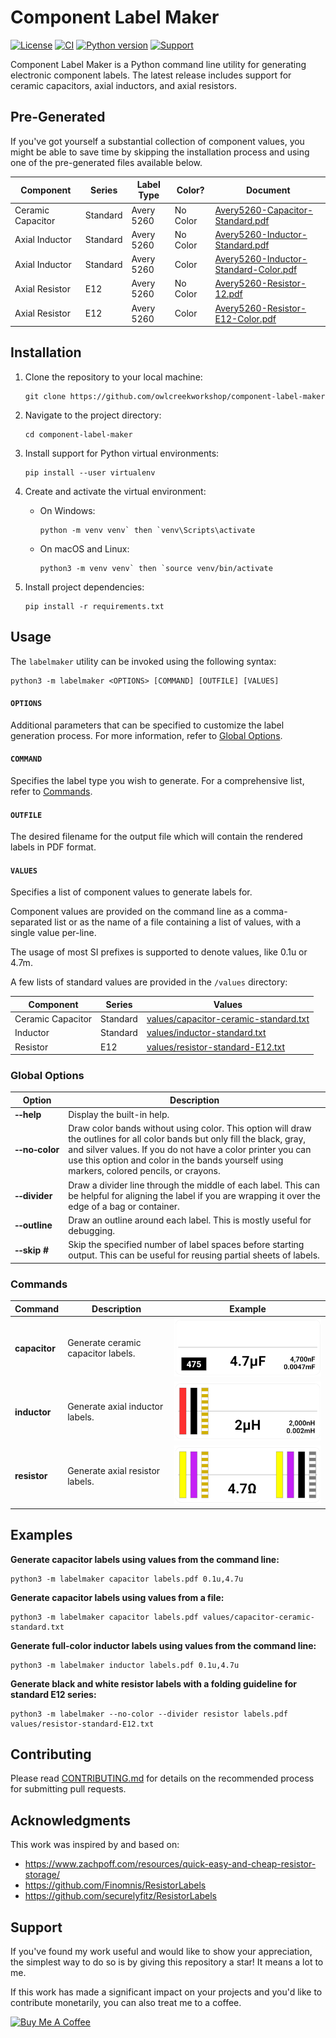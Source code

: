 
# Component Label Maker

[![License][repo_license_img]][repo_license_url]
[![CI](https://github.com/owlcreekworkshop/component-label-maker/actions/workflows/ci.yml/badge.svg)](https://github.com/owlcreekworkshop/component-label-maker/actions/workflows/ci.yml)
[![Python version][python_version_img]][python_url]
[![Support][support_img]][support_url]

Component Label Maker is a Python command line utility for generating electronic component labels. The latest release includes support for ceramic capacitors, axial inductors, and axial resistors.

## Pre-Generated

If you've got yourself a substantial collection of component values, you might be able to save time by skipping the installation process and using one of the pre-generated files available below.

| Component          | Series   | Label Type | Color?   | Document
|--------------------|--------- |----------|------------|---------
| Ceramic Capacitor  | Standard | Avery 5260 | No Color | [Avery5260-Capacitor-Standard.pdf](pdfs/Avery5260-Capacitor-Standard.pdf)
| Axial Inductor     | Standard | Avery 5260 | No Color | [Avery5260-Inductor-Standard.pdf](pdfs/Avery5260-Inductor-Standard.pdf)
| Axial Inductor     | Standard | Avery 5260 | Color    | [Avery5260-Inductor-Standard-Color.pdf](pdfs/Avery5260-Inductor-Standard-Color.pdf)
| Axial Resistor     | E12      | Avery 5260 | No Color | [Avery5260-Resistor-12.pdf](pdfs/Avery5260-Resistor-E12.pdf)
| Axial Resistor     | E12      | Avery 5260 | Color    | [Avery5260-Resistor-E12-Color.pdf](pdfs/Avery5260-Resistor-E12-Color.pdf)

## Installation

  1. Clone the repository to your local machine: 
  
         git clone https://github.com/owlcreekworkshop/component-label-maker
  
  2. Navigate to the project directory: 
  
         cd component-label-maker
 
  3. Install support for Python virtual environments: 
  
         pip install --user virtualenv

  4. Create and activate the virtual environment: 

     - On Windows: 
     
           python -m venv venv` then `venv\Scripts\activate
     

     - On macOS and Linux: 
     
           python3 -m venv venv` then `source venv/bin/activate

  5. Install project dependencies: 
  
         pip install -r requirements.txt

## Usage

The `labelmaker` utility can be invoked using the following syntax:

    python3 -m labelmaker <OPTIONS> [COMMAND] [OUTFILE] [VALUES]

#### `OPTIONS`

Additional parameters that can be specified to customize the label generation process. For more information, refer to [Global Options](#global-options).

#### `COMMAND`

Specifies the label type you wish to generate. For a comprehensive list, refer to  [Commands](#commands).

#### `OUTFILE`

The desired filename for the output file which will contain the rendered labels in PDF format.

#### `VALUES`

Specifies a list of component values to generate labels for. 

Component values are provided on the command line as a comma-separated list or as the name of a file containing a list of values, with a single value per-line.

The usage of most SI prefixes is supported to denote values, like 0.1u or 4.7m.

A few lists of standard values are provided in the `/values` directory:

| Component         | Series   | Values
|-------------------|----------|--------
| Ceramic Capacitor | Standard | [values/capacitor-ceramic-standard.txt](values/capacitor-ceramic-standard.txt)
| Inductor          | Standard | [values/inductor-standard.txt](values/inductor-standard.txt)
| Resistor          | E12      | [values/resistor-standard-E12.txt](values/resistor-standard-E12.txt)

### Global Options

| Option                                 | Description
|----------------------------------------|----
| **&#x2011;&#x2011;help**               | Display the built-in help.
| **&#x2011;&#x2011;no&#x2011;color**    | Draw color bands without using color. This option will draw the outlines for all color bands but only fill the black, gray, and silver values. If you do not have a color printer you can use this option and color in the bands yourself using markers, colored pencils, or crayons.
| **&#x2011;&#x2011;divider**            | Draw a divider line through the middle of each label. This can be helpful for aligning the label if you are wrapping it over the edge of a bag or container.
| **&#x2011;&#x2011;outline**            | Draw an outline around each label. This is mostly useful for debugging.
| **&#x2011;&#x2011;skip #**             | Skip the specified number of label spaces before starting output. This can be useful for reusing partial sheets of labels.

### Commands

| Command       | Description                        | Example
|---------------|------------------------------------|--
| **capacitor** | Generate ceramic capacitor labels. | ![Example Ceramic Capacitor Label](docs/images/label-ceramic-capacitor.png)
| **inductor**  | Generate axial inductor labels.    | ![Example Inductor Label](docs/images//label-inductor-color.png)
| **resistor**  | Generate axial resistor labels.    | ![Example Resistor Label](docs/images//label-resistor-color.png)

## Examples

**Generate capacitor labels using values from the command line:**

    python3 -m labelmaker capacitor labels.pdf 0.1u,4.7u

**Generate capacitor labels using values from a file:**

    python3 -m labelmaker capacitor labels.pdf values/capacitor-ceramic-standard.txt

**Generate full-color inductor labels using values from the command line:**

    python3 -m labelmaker inductor labels.pdf 0.1u,4.7u

**Generate black and white resistor labels with a folding guideline for standard E12 series:**

    python3 -m labelmaker --no-color --divider resistor labels.pdf values/resistor-standard-E12.txt

## Contributing

Please read [CONTRIBUTING.md](CONTRIBUTING.md) for details on the recommended process for submitting pull requests.

## Acknowledgments

This work was inspired by and based on:

 * https://www.zachpoff.com/resources/quick-easy-and-cheap-resistor-storage/
 * https://github.com/Finomnis/ResistorLabels
 * https://github.com/securelyfitz/ResistorLabels

## Support

If you've found my work useful and would like to show your appreciation, the simplest way to do so is by giving this repository a star! It means a lot to me.

If this work has made a significant impact on your projects and you'd like to contribute monetarily, you can also treat me to a coffee.

<a href="https://www.buymeacoffee.com/owlcreekworkshop" target="_blank">
    <img src="https://cdn.buymeacoffee.com/buttons/v2/default-yellow.png" alt="Buy Me A Coffee" height="60" width="217">
</a>

[python_url]: https://www.python.org/downloads/
[repo_license_url]: LICENSE
[repo_url]: https://github.com/owlcreekworkshop/component-label-maker
[checks_url]: https://github.com/owlcreekworkshop/component-label-maker/actions

[support_url]: https://www.buymeacoffee.com/owlcreekworkshop

[python_version_img]: https://badgen.net/static/Python/3.9,3.10,3.11?list
[repo_license_img]: https://badgen.net/static/License/MIT/red
[support_img]: https://badgen.net/static/Support/Buy%20Me%20a%20Coffee/yellow?icon=buymeacoffee&label
[checks_img]: https://badgen.net/github/checks/owlcreekworkshop/component-label-maker
